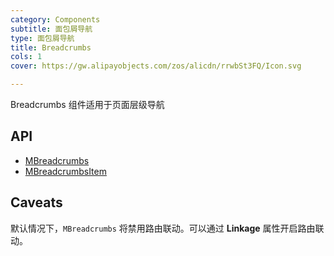 ```yaml
---
category: Components
subtitle: 面包屑导航
type: 面包屑导航
title: Breadcrumbs
cols: 1
cover: https://gw.alipayobjects.com/zos/alicdn/rrwbSt3FQ/Icon.svg

---
```


Breadcrumbs 组件适用于页面层级导航

## API

- [MBreadcrumbs](/docs/api/MBreadcrumbs)
- [MBreadcrumbsItem](/docs/api/MBreadcrumbsItem)

## Caveats

<!--alert:info-->
默认情况下，`MBreadcrumbs` 将禁用路由联动。可以通过 **Linkage** 属性开启路由联动。
